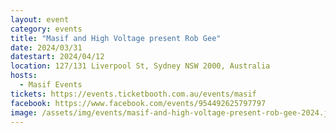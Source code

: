 ```yaml
---
layout: event
category: events
title: "Masif and High Voltage present Rob Gee"
date: 2024/03/31
datestart: 2024/04/12
location: 127/131 Liverpool St, Sydney NSW 2000, Australia
hosts:
  - Masif Events
tickets: https://events.ticketbooth.com.au/events/masif
facebook: https://www.facebook.com/events/954492625797797
image: /assets/img/events/masif-and-high-voltage-present-rob-gee-2024.jpg
---
```

